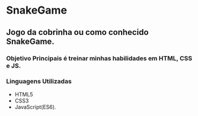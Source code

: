 # SnakeGame
## Jogo da cobrinha ou como conhecido SnakeGame.
### Objetivo Principais é treinar minhas habilidades em HTML, CSS e JS.

### Linguagens Utilizadas
* HTML5
* CSS3
* JavaScript(ES6).
